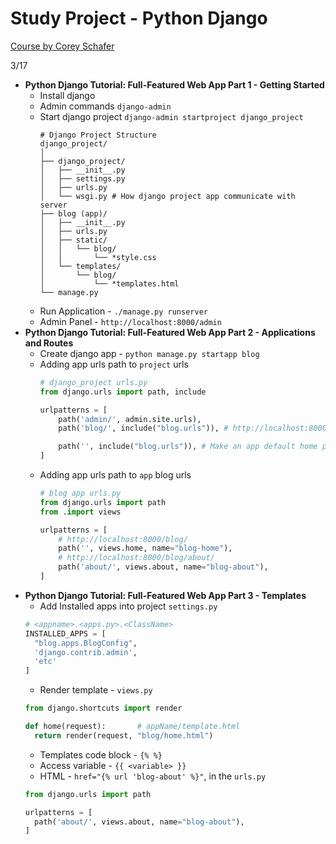 # Study Project - Python Django

[Course by Corey Schafer](https://www.youtube.com/watch?v=UmljXZIypDc&list=PL-osiE80TeTtoQCKZ03TU5fNfx2UY6U4p) 

3/17

- __Python Django Tutorial: Full-Featured Web App Part 1 - Getting Started__
  - Install django
  - Admin commands `django-admin`
  - Start django project `django-admin startproject django_project`
    ```
    # Django Project Structure
    django_project/
    │
    ├── django_project/
    │   ├── __init__.py
    │   ├── settings.py
    │   ├── urls.py
    │   └── wsgi.py # How django project app communicate with server
    ├── blog (app)/
    │   ├── __init__.py
    │   ├── urls.py
    │   ├── static/
    │   │   └── blog/
    │   │       └── *style.css
    │   └── templates/
    │       └── blog/
    │           └── *templates.html
    └── manage.py
    ```
  - Run Application - `./manage.py runserver`
  - Admin Panel - `http://localhost:8000/admin`
- __Python Django Tutorial: Full-Featured Web App Part 2 - Applications and Routes__
  - Create django app - `python manage.py startapp blog`
  - Adding app urls path to `project` urls
    ```python
    # django_project urls.py
    from django.urls import path, include

    urlpatterns = [
        path('admin/', admin.site.urls),
        path('blog/', include("blog.urls")), # http://localhost:8000/blog/

        path('', include("blog.urls")), # Make an app default home page - http://localhost:8000/
    ]
    ```
  - Adding app urls path to `app` blog urls
    ```python
    # blog app urls.py
    from django.urls import path
    from .import views
    
    urlpatterns = [
        # http://localhost:8000/blog/
        path('', views.home, name="blog-home"),
        # http://localhost:8000/blog/about/
        path('about/', views.about, name="blog-about"),
    ]
    ```
- __Python Django Tutorial: Full-Featured Web App Part 3 - Templates__
  - Add Installed apps into project `settings.py`
  ```python
  # <appname>.<apps.py>.<ClassName>
  INSTALLED_APPS = [
    "blog.apps.BlogConfig",
    'django.contrib.admin',
    'etc'
  ]
  ```
  - Render template - `views.py`
  ```python
  from django.shortcuts import render

  def home(request):       # appName/template.html
    return render(request, "blog/home.html")
  ```
  - Templates code block - `{% %}`
  - Access variable - `{{ <variable> }}`
  - HTML - `href="{% url 'blog-about' %}"`, in the `urls.py`
  ```python
  from django.urls import path

  urlpatterns = [
    path('about/', views.about, name="blog-about"),
  ]
  ``` 